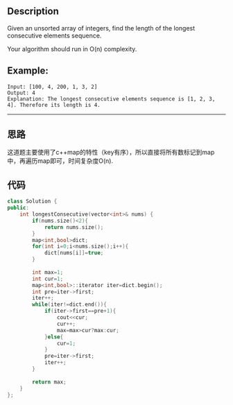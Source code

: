 ## Description
Given an unsorted array of integers, find the length of the longest consecutive elements sequence.  

Your algorithm should run in O(n) complexity.

## Example:
```
Input: [100, 4, 200, 1, 3, 2]
Output: 4
Explanation: The longest consecutive elements sequence is [1, 2, 3, 4]. Therefore its length is 4.
```

---
## 思路
这道题主要使用了c++map的特性（key有序），所以直接将所有数标记到map中，再遍历map即可，时间复杂度O(n).

## 代码
```c++
class Solution {
public:
    int longestConsecutive(vector<int>& nums) {
        if(nums.size()<2){
            return nums.size();
        }
        map<int,bool>dict;
        for(int i=0;i<nums.size();i++){
            dict[nums[i]]=true;
        }
        
        int max=1;
        int cur=1;
        map<int,bool>::iterator iter=dict.begin();
        int pre=iter->first;
        iter++;
        while(iter!=dict.end()){
            if(iter->first==pre+1){
                cout<<cur;
                cur++;
                max=max>cur?max:cur;
            }else{
                cur=1;
            }
            pre=iter->first;
            iter++;
        }
        
        return max;
    }
};
```